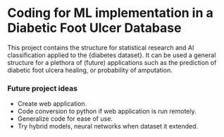 # Coding for ML implementation in a Diabetic Foot Ulcer Database

This project contains the structure for statistical research and AI classification applied to the {diabetes dataset}. It can be used a general structure for a plethora of (future) applications such as the prediction of diabetic foot ulcera healing, or probability of amputation.

### Future project ideas
- Create web application.
- Code conversion to python if web application is run remotely.
- Generalize code for ease of use.
- Try hybrid models, neural networks when dataset it extended.
